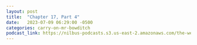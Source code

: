 ```yaml
---
layout: post
title:  "Chapter 17, Part 4"
date:   2023-07-09 06:29:00 -0500
categories: carry-on-mr-bowditch
podcast_link: https://nilbus-podcasts.s3.us-east-2.amazonaws.com/the-well-trained-mind/Carry%20On,%20Mr.%20Bowditch/Chapter%2017,%20Part%204.mp3
---
```


